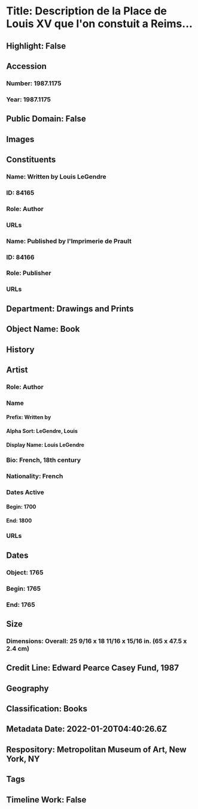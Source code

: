 # Title: Description de la Place de Louis XV que l'on constuit a Reims...
## Highlight: False
## Accession
### Number: 1987.1175
### Year: 1987.1175
## Public Domain: False
## Images
## Constituents
### Name: Written by Louis LeGendre
### ID: 84165
### Role: Author
### URLs
### Name: Published by l&#39;Imprimerie de Prault
### ID: 84166
### Role: Publisher
### URLs
## Department: Drawings and Prints
## Object Name: Book
## History
## Artist
### Role: Author
### Name
#### Prefix: Written by
#### Alpha Sort: LeGendre, Louis
#### Display Name: Louis LeGendre
### Bio: French, 18th century
### Nationality: French
### Dates Active
#### Begin: 1700
#### End: 1800
### URLs
## Dates
### Object: 1765
### Begin: 1765
### End: 1765
## Size
### Dimensions: Overall: 25 9/16 x 18 11/16 x 15/16 in. (65 x 47.5 x 2.4 cm)
## Credit Line: Edward Pearce Casey Fund, 1987
## Geography
## Classification: Books
## Metadata Date: 2022-01-20T04:40:26.6Z
## Respository: Metropolitan Museum of Art, New York, NY
## Tags
## Timeline Work: False